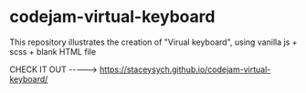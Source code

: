 # codejam-virtual-keyboard
This repository illustrates the creation of "Virual keyboard", using vanilla js + scss + blank HTML file


CHECK IT OUT ----->  https://staceysych.github.io/codejam-virtual-keyboard/
